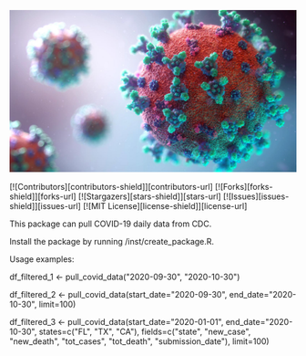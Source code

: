 ![alt text](https://github.com/DrTukey/PHC6068-005F/blob/develop/images/covid.jpg?raw=true)

[![Contributors][contributors-shield]][contributors-url]
[![Forks][forks-shield]][forks-url]
[![Stargazers][stars-shield]][stars-url]
[![Issues][issues-shield]][issues-url]
[![MIT License][license-shield]][license-url]


This package can pull COVID-19 daily data from CDC. 


Install the package by running /inst/create_package.R.



Usage examples:

df_filtered_1 <- pull_covid_data("2020-09-30", "2020-10-30")

df_filtered_2 <- pull_covid_data(start_date="2020-09-30", 
                                 end_date="2020-10-30", 
                                 limit=100)

df_filtered_3 <- pull_covid_data(start_date="2020-01-01", 
                                 end_date="2020-10-30",
                                 states=c("FL", "TX", "CA"),
                                 fields=c("state", "new_case", "new_death", 
                                          "tot_cases", "tot_death", 
                                          "submission_date"),
                                 limit=100)
